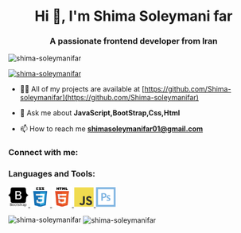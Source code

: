<h1 align="center">Hi 👋, I'm Shima Soleymani far</h1>
<h3 align="center">A passionate frontend developer from Iran</h3>

<p align="left"> <img src="https://komarev.com/ghpvc/?username=shima-soleymanifar&label=Profile%20views&color=0e75b6&style=flat" alt="shima-soleymanifar" /> </p>

<p align="left"> <a href="https://github.com/ryo-ma/github-profile-trophy"><img src="https://github-profile-trophy.vercel.app/?username=shima-soleymanifar" alt="shima-soleymanifar" /></a> </p>

- 👨‍💻 All of my projects are available at [https://github.com/Shima-soleymanifar](https://github.com/Shima-soleymanifar)

- 💬 Ask me about **JavaScript,BootStrap,Css,Html**

- 📫 How to reach me **shimasoleymanifar01@gmail.com**

<h3 align="left">Connect with me:</h3>
<p align="left">
</p>

<h3 align="left">Languages and Tools:</h3>
<p align="left"> <a href="https://getbootstrap.com" target="_blank" rel="noreferrer"> <img src="https://raw.githubusercontent.com/devicons/devicon/master/icons/bootstrap/bootstrap-plain-wordmark.svg" alt="bootstrap" width="40" height="40"/> </a> <a href="https://www.w3schools.com/css/" target="_blank" rel="noreferrer"> <img src="https://raw.githubusercontent.com/devicons/devicon/master/icons/css3/css3-original-wordmark.svg" alt="css3" width="40" height="40"/> </a> <a href="https://www.w3.org/html/" target="_blank" rel="noreferrer"> <img src="https://raw.githubusercontent.com/devicons/devicon/master/icons/html5/html5-original-wordmark.svg" alt="html5" width="40" height="40"/> </a> <a href="https://developer.mozilla.org/en-US/docs/Web/JavaScript" target="_blank" rel="noreferrer"> <img src="https://raw.githubusercontent.com/devicons/devicon/master/icons/javascript/javascript-original.svg" alt="javascript" width="40" height="40"/> </a> <a href="https://www.photoshop.com/en" target="_blank" rel="noreferrer"> <img src="https://raw.githubusercontent.com/devicons/devicon/master/icons/photoshop/photoshop-line.svg" alt="photoshop" width="40" height="40"/> </a> </p>

<p><img align="left" src="https://github-readme-stats.vercel.app/api/top-langs?username=shima-soleymanifar&show_icons=true&locale=en&layout=compact" alt="shima-soleymanifar" /></p>

<p>&nbsp;<img align="center" src="https://github-readme-stats.vercel.app/api?username=shima-soleymanifar&show_icons=true&locale=en" alt="shima-soleymanifar" /></p>
